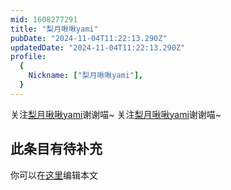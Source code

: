 ```yaml
---
mid: 1608277291
title: "梨月啾啾yami"
pubDate: "2024-11-04T11:22:13.290Z"
updatedDate: "2024-11-04T11:22:13.290Z"
profile:
  {
    Nickname: ["梨月啾啾yami"],
  }
---
```


关注[梨月啾啾yami](https://space.bilibili.com/1608277291)谢谢喵~ 关注[梨月啾啾yami](https://space.bilibili.com/1608277291)谢谢喵~

## 此条目有待补充
你可以在[这里](https://github.com/Yuhanawa/VTuber.ICU/edit/master/src/content/v/梨月啾啾yami/index.md)编辑本文
